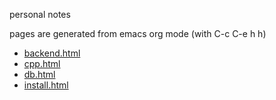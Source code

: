 personal notes

pages are generated from emacs org mode (with C-c C-e h h)

- [backend.html](https://xjpa.github.io/knowledge/backend)
- [cpp.html](https://xjpa.github.io/knowledge/cpp)
- [db.html](https://xjpa.github.io/knowledge/db)
- [install.html](https://xjpa.github.io/knowledge/install)
